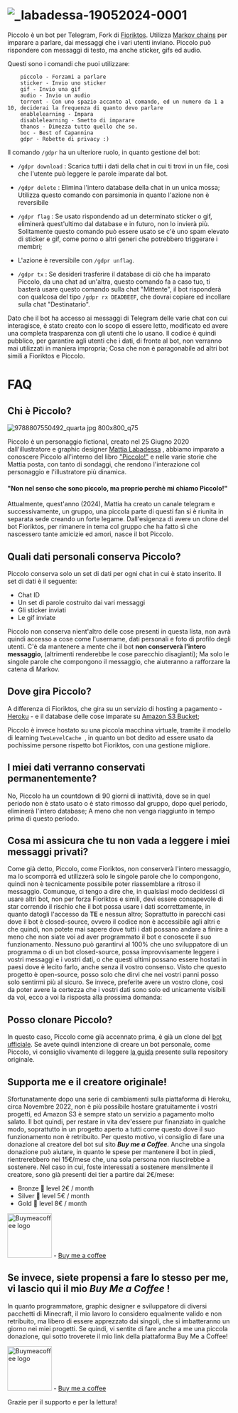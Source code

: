 # ![_labadessa-19052024-0001](https://github.com/Eklip5e/Piccolo/assets/38536104/1a1ce4a8-7c2e-4a07-bb91-bd0d47d730c3)

Piccolo è un bot per Telegram, Fork di [Fioriktos](https://github.com/FiorixF1/fioriktos-bot). 
Utilizza [Markov chains](https://en.wikipedia.org/wiki/Markov_chain) per imparare a parlare, dai messaggi che i vari utenti inviano. 
Piccolo può rispondere con messaggi di testo, ma anche sticker, gifs ed audio.

Questi sono i comandi che puoi utilizzare:
```
    piccolo - Forzami a parlare
    sticker - Invio uno sticker
    gif - Invio una gif
    audio - Invio un audio
    torrent - Con uno spazio accanto al comando, ed un numero da 1 a 10, deciderai la frequenza di quanto devo parlare
    enablelearning - Impara
    disablelearning - Smetto di imparare
    thanos - Dimezza tutto quello che so.
    boc - Best of Capannina
    gdpr - Robette di privacy :)
```

Il comando ```/gdpr``` ha un ulteriore ruolo, in quanto gestione del bot:
* ```/gdpr download``` :  Scarica tutti i dati della chat in cui ti trovi in un file, così che l'utente può leggere le parole imparate dal bot.

* ```/gdpr delete``` :  Elimina l'intero database della chat in un unica mossa; Utilizza questo comando con parsimonia in quanto l'azione non è reversibile

* ```/gdpr flag``` : Se usato rispondendo ad un determinato sticker o gif, eliminerà quest'ultimo dal database e in futuro, non lo invierà più. Solitamente questo comando può essere usato se c'è uno spam elevato di sticker e gif, come porno o altri generi che potrebbero triggerare i membri;
* L'azione è reversibile con ```/gdpr unflag```.

* ```/gdpr tx``` :  Se desideri trasferire il database di ciò che ha imparato Piccolo, da una chat ad un'altra, questo comando fa a caso tuo, ti basterà usare questo comando sulla chat "Mittente", il bot risponderà con qualcosa del tipo ```/gdpr rx DEADBEEF```, che dovrai copiare ed incollare sulla chat "Destinatario".

Dato che il bot ha accesso ai messaggi di Telegram delle varie chat con cui interagisce, è stato creato con lo scopo di essere letto, modificato ed avere una completa trasparenza con gli utenti che lo usano.
Il codice è quindi pubblico, per garantire agli utenti che i dati, di fronte al bot, non verranno mai utilizzati in maniera impropria;
Cosa che non è paragonabile ad altri bot simili a Fioriktos e Piccolo.
# FAQ

## Chi è Piccolo?
![9788807550492_quarta jpg 800x800_q75](https://github.com/Eklip5e/Piccolo/assets/38536104/1020a2df-64f8-47e7-96ef-a044f517d68c)

Piccolo è un personaggio fictional, creato nel 25 Giugno 2020 dall'illustratore e graphic designer [Mattia Labadessa](https://www.instagram.com/_labadessa/) , abbiamo imparato a conoscere Piccolo all'interno del libro ["Piccolo!"](https://www.feltrinellieditore.it/opera/piccolo/) e nelle varie storie che Mattia posta, con tanto di sondaggi, che rendono l'interazione col personaggio e l'illustratore più dinamica.
#### "Non nel senso che sono piccolo, ma proprio perchè mi chiamo Piccolo!"

Attualmente, quest'anno (2024), Mattia ha creato un canale telegram e successivamente, un gruppo, una piccola parte di questi fan si è riunita in separata sede creando un forte legame.
Dall'esigenza di avere un clone del bot Fioriktos, per rimanere in tema col gruppo che ha fatto sì che nascessero tante amicizie ed amori, nasce il bot Piccolo.

## Quali dati personali conserva Piccolo?
Piccolo conserva solo un set di dati per ogni chat in cui è stato inserito.
Il set di dati è il seguente:
* Chat ID
* Un set di parole costruito dai vari messaggi
* Gli sticker inviati
* Le gif inviate

Piccolo non conserva nient'altro delle cose presenti in questa lista, non avrà quindi accesso a cose come l'username, dati personali e foto di profilo degli utenti.
C'è da mantenere a mente che il bot **non conserverà l'intero messaggio**, (altrimenti renderebbe le cose parecchio disagianti); Ma solo le singole parole che compongono il messaggio, che aiuteranno a rafforzare la catena di Markov.

## Dove gira Piccolo?

A differenza di Fioriktos, che gira su un servizio di hosting a pagamento - [Heroku](https://www.heroku.com/) - e il database delle cose imparate su [Amazon S3 Bucket](https://aws.amazon.com/it/s3/);

Piccolo è invece hostato su una piccola macchina virtuale, tramite il modello di learning  ```TwoLevelCache ```, in quanto un bot dedito ad essere usato da pochissime persone rispetto bot Fioriktos, con una gestione migliore.

## I miei dati verranno conservati permanentemente?

No, Piccolo ha un countdown di 90 giorni di inattività, dove se in quel periodo non è stato usato o è stato rimosso dal gruppo, dopo quel periodo, eliminerà l'intero database;
A meno che non venga riaggiunto in tempo prima di questo periodo.

## Cosa mi assicura che tu non vada a leggere i miei messaggi privati?

Come già detto, Piccolo, come Fioriktos, non conserverà l'intero messaggio, ma lo scomporrà ed utilizzerà solo le singole parole che lo compongono, quindi non è tecnicamente possibile poter riassemblare a ritroso il messaggio.
Comunque, ci tengo a dire che, in qualsiasi modo decidessi di usare altri bot, non per forza Fioriktos e simili, devi essere consapevole di star correndo il rischio che il bot possa usare i dati scorrettamente, in quanto datogli l'accesso da **TE** e nessun altro;
Soprattutto in parecchi casi dove il bot è closed-source, ovvero il codice non è accessibile agli altri e che quindi, non potete mai sapere dove tutti i dati possano andare a finire a meno che non siate voi ad aver programmato il bot e conoscete il suo funzionamento.
Nessuno può garantirvi al 100% che uno sviluppatore di un programma o di un bot closed-source, possa improvvisamente leggere i vostri messaggi e i vostri dati, o che questi ultimi possano essere hostati in paesi dove è lecito farlo, anche senza il vostro consenso. 
Visto che questo progetto è open-source, posso solo che dirvi che nei vostri panni posso solo sentirmi più al sicuro.
Se invece, preferite avere un vostro clone, così da poter avere la certezza che i vostri dati sono solo ed unicamente visibili da voi, ecco a voi la risposta alla prossima domanda:

## Posso clonare Piccolo?

In questo caso, Piccolo come già accennato prima, è già un clone del [bot ufficiale](https://github.com/FiorixF1/fioriktos-bot).
Se avete quindi intenzione di creare un bot personale, come Piccolo, vi consiglio vivamente di leggere [la guida](https://github.com/FiorixF1/fioriktos-bot?tab=readme-ov-file#can-i-clone-this-project-and-make-my-custom-version-of-fioriktos) presente sulla repository originale.

## Supporta me e il creatore originale!

Sfortunatamente dopo una serie di cambiamenti sulla piattaforma di Heroku, circa Novembre 2022, non è più possibile hostare gratuitamente i vostri progetti, ed Amazon S3 è sempre stato un servizio a pagamento molto salato. 
Il bot quindi, per restare in vita dev'essere pur finanziato in qualche modo, soprattutto in un progetto aperto a tutti come questo dove il suo funzionamento non è retribuito.
Per questo motivo, vi consiglio di fare una donazione al creatore del bot sul sito _**Buy me a Coffee**_.
Anche una singola donazione può aiutare, in quanto le spese per mantenere il bot in piedi, rientrerebbero nei 15€/mese che, una sola persona non riuscirebbe a sostenere.
Nel caso in cui, foste interessati a sostenere mensilmente il creatore, sono già presenti dei tier a partire dai 2€/mese:
* Bronze 🥉 level 2€ / month
* Silver 🥈 level 5€ / month
* Gold 🥇 level 8€ / month

<img src="https://www.buymeacoffee.com/assets/img/guidelines/download-assets-sm-1.svg" alt="Buymeacoffee logo" width=100/> - [Buy me a coffee](https://www.buymeacoffee.com/fiorixf2W)

## Se invece, siete propensi a fare lo stesso per me, vi lascio qui il mio _**Buy Me a Coffee**_ !

In quanto programmatore, graphic designer e sviluppatore di diversi pacchetti di Minecraft, il mio lavoro lo considero equalmente valido e non retribuito, ma libero di essere apprezzato dai singoli, che si imbatteranno un giorno nei miei progetti.
Se quindi, vi sentite di fare anche a me una piccola donazione, qui sotto troverete il mio link della piattaforma Buy Me a Coffee!

<img src="https://www.buymeacoffee.com/assets/img/guidelines/download-assets-sm-1.svg" alt="Buymeacoffee logo" width=100/> - [Buy me a coffee](https://buymeacoffee.com/eklip5e)

Grazie per il supporto e per la lettura!
